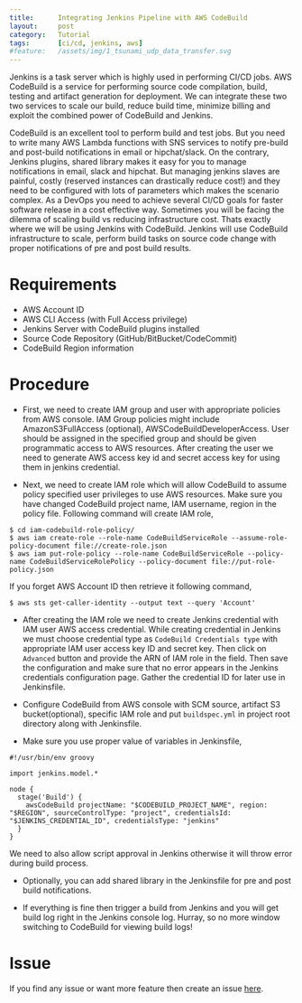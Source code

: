 ```yaml
---
title:      Integrating Jenkins Pipeline with AWS CodeBuild
layout:     post
category:   Tutorial
tags: 	    [ci/cd, jenkins, aws]
#feature:   /assets/img/1_tsunami_udp_data_transfer.svg
---
```

Jenkins is a task server which is highly used in performing CI/CD jobs. AWS CodeBuild is a service for performing source code compilation, build, testing and artifact generation for deployment. We can integrate these two two services to scale our build, reduce build time, minimize billing and exploit the combined power of CodeBuild and Jenkins.
<!--more-->

CodeBuild is an excellent tool to perform build and test jobs. But you need to write many AWS Lambda functions with SNS services to notify pre-build and post-build notifications in email or hipchat/slack. On the contrary, Jenkins plugins, shared library makes it easy for you to manage notifications in email, slack and hipchat. But managing jenkins slaves are painful, costly (reserved instances can drastically reduce cost!) and they need to be configured with lots of parameters which makes the scenario complex. As a DevOps you need to achieve several CI/CD goals for faster software release in a cost effective way. Sometimes you will be facing the dilemma of scaling build vs reducing infrastructure cost. Thats exactly where we will be using Jenkins with CodeBuild. Jenkins will use CodeBuild infrastructure to scale, perform build tasks on source code change with proper notifications of pre and post build results.

# Requirements

* AWS Account ID
* AWS CLI Access (with Full Access privilege)
* Jenkins Server with CodeBuild plugins installed
* Source Code Repository (GitHub/BitBucket/CodeCommit)
* CodeBuild Region information

# Procedure

* First, we need to create IAM group and user with appropriate policies from AWS console. IAM Group policies might include AmazonS3FullAccess (optional), AWSCodeBuildDeveloperAccess. User should be assigned in the specified group and should be given programmatic access to AWS resources. After creating the user we need to generate AWS access key id and secret access key for using them in jenkins credential.

* Next, we need to create IAM role which will allow CodeBuild to assume policy specified user privileges to use AWS resources. Make sure you have changed CodeBuild project name, IAM username, region in the policy file. Following command will create IAM role,

```
$ cd iam-codebuild-role-policy/
$ aws iam create-role --role-name CodeBuildServiceRole --assume-role-policy-document file://create-role.json
$ aws iam put-role-policy --role-name CodeBuildServiceRole --policy-name CodeBuildServiceRolePolicy --policy-document file://put-role-policy.json
```

If you forget AWS Account ID then retrieve it following command,

```
$ aws sts get-caller-identity --output text --query 'Account'
```

* After creating the IAM role we need to create Jenkins credential with IAM user AWS access credential. While creating credential in Jenkins we must choose credential type as `CodeBuild Credentials type` with appropriate IAM user access key ID and secret key. Then click on `Advanced` button and provide the ARN of IAM role in the field. Then save the configuration and make sure that no error appears in the Jenkins credentials configuration page. Gather the credential ID for later use in Jenkinsfile.

* Configure CodeBuild from AWS console with SCM source, artifact S3 bucket(optional), specific IAM role and put `buildspec.yml` in project root directory along with Jenkinsfile.

* Make sure you use proper value of variables in Jenkinsfile,

```
#!/usr/bin/env groovy

import jenkins.model.*

node {
  stage('Build') {
    awsCodeBuild projectName: "$CODEBUILD_PROJECT_NAME", region: "$REGION", sourceControlType: "project", credentialsId: "$JENKINS_CREDENTIAL_ID", credentialsType: "jenkins"
  }
}
```
We need to also allow script approval in Jenkins otherwise it will throw error during build process.

* Optionally, you can add shared library in the Jenkinsfile for pre and post build notifications.

* If everything is fine then trigger a build from Jenkins and you will get build log right in the Jenkins console log. Hurray, so no more window switching to CodeBuild for viewing build logs!

# Issue

If you find any issue or want more feature then create an issue [here](https://github.com/shudarshon/challenge-jenkins/tree/master/7-jenkins-codebuild).
